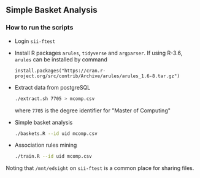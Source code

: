 ## Simple Basket Analysis

### How to run the scripts
- Login `sii-ftest`
- Install R packages `arules`, `tidyverse` and `argparser`. If using R-3.6, `arules` can be installed by command

  ```console
  install.packages("https://cran.r-project.org/src/contrib/Archive/arules/arules_1.6-8.tar.gz")
  ```

- Extract data from postgreSQL

  ```bash
  ./extract.sh 7705 > mcomp.csv
  ```
  where `7705` is the degree identifier for "Master of Computing"

- Simple basket analysis 

  ```bash
  ./baskets.R --id uid mcomp.csv
  ```

- Association rules mining

  ```bash
  ./train.R --id uid mcomp.csv
  ```

Noting that `/mnt/edsight` on `sii-ftest` is a common place for sharing files.

